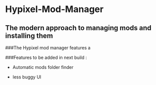 # Hypixel-Mod-Manager
## The modern approach to managing mods and installing them

###The Hypixel mod manager features a 

###Features to be added in next build : 

* Automatic mods folder finder

* less buggy UI
